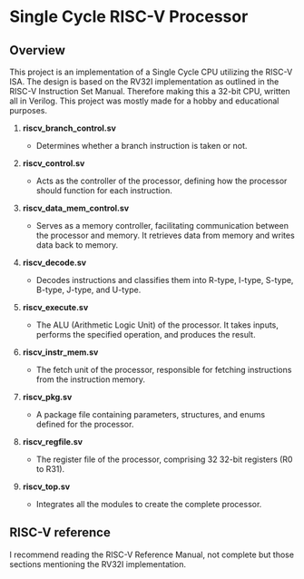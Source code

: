 # Single Cycle RISC-V Processor

## Overview
This project is an implementation of a Single Cycle CPU utilizing the RISC-V ISA. The design is based on the RV32I implementation as outlined in the RISC-V Instruction Set Manual. Therefore making this a 32-bit CPU, written all in Verilog. This project was mostly made for a hobby and educational purposes.

1. **riscv_branch_control.sv**
   - Determines whether a branch instruction is taken or not.

2. **riscv_control.sv**
   - Acts as the controller of the processor, defining how the processor should function for each instruction.

3. **riscv_data_mem_control.sv**
   - Serves as a memory controller, facilitating communication between the processor and memory. It retrieves data from memory and writes data back to memory.

4. **riscv_decode.sv**
   - Decodes instructions and classifies them into R-type, I-type, S-type, B-type, J-type, and U-type.

5. **riscv_execute.sv**
   - The ALU (Arithmetic Logic Unit) of the processor. It takes inputs, performs the specified operation, and produces the result.

6. **riscv_instr_mem.sv**
   - The fetch unit of the processor, responsible for fetching instructions from the instruction memory.

7. **riscv_pkg.sv**
   - A package file containing parameters, structures, and enums defined for the processor.

8. **riscv_regfile.sv**
   - The register file of the processor, comprising 32 32-bit registers (R0 to R31).

9. **riscv_top.sv**
   - Integrates all the modules to create the complete processor.
  

## RISC-V reference
I recommend reading the RISC-V Reference Manual, not complete but those sections mentioning the RV32I implementation.


